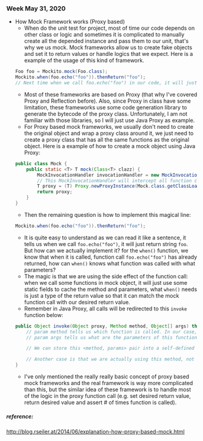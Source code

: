 ### Week May 31, 2020

- How Mock Framework works (Proxy based)
    - When do the unit test for project, most of time our code depends on other class or logic and sometimes it is complicated to manually create all the depended instance and pass them to our unit, that's why we us mock. Mock frameworks allow us to create fake objects and set it to return values or handle logics that we expect. Here is a example of the usage of this kind of framework.
    ```Java
    Foo foo = Mockito.mock(Foo.class);
    Mockito.when(foo.echo("foo")).thenReturn("foo");
    // Next time when we call foo.echo("foo") in our code, it will just return "foo"
    ```
    - Most of these frameworks are based on Proxy (that why I've covered Proxy and Reflection before). Also, since Proxy in class have some limitation, these frameworks use some code generation library to generate the bytecode of the proxy class. Unfortunately, I am not familiar with those libraries, so I will just use Java Proxy as example.
    - For Proxy based mock frameworks, we usually don't need to create the original object and wrap a proxy class around it, we just need to create a proxy class that has all the same functions as the original object. Here is a example of how to create a mock object using Java Proxy:
    ```Java
    public class Mock {
        public static <T> T mock(Class<T> clazz) {
            MockInvocationHandler invocationHandler = new MockInvocationHandler();
            // This MockInvocationHandler will intercept all function calls and handle itself.
            T proxy = (T) Proxy.newProxyInstance(Mock.class.getClassLoader(), new Class[]{clazz}, invocationHandler);
            return proxy;
        }
    }
    ```
    - Then the remaining question is how to implement this magical line:
    ```Java
    Mockito.when(foo.echo("foo")).thenReturn("foo");
    ```
    - It is quite easy to understand as we can read it like a sentence, it tells us when we call `foo.echo("foo")`, it will just return string `foo`. But how can we actually implement it? for the `when()` function, we know that when it is called, function call `foo.echo("foo")` has already returned, how can `when()` knows what function was called with what parameters?
    - The magic is that we are using the side effect of the function call: when we call some functions in mock object, it will just use some static fields to cache the method and parameters, what `when()` needs is just a type of the return value so that it can match the mock function call with our desired return value.
    - Remember in Java Proxy, all calls will be redirected to this `invoke` function below:
    ```Java
    public Object invoke(Object proxy, Method method, Object[] args) throws Throwable {
        // param method tells us which function is called. In our case, it tells us echo() is called.
        // param args tells us what are the parameters of this function call. In our case, it tells us there is a "foo"

        // We can store this <method, params> pair into a self-defined data structure and wait for thenReturn being called.

        // Another case is that we are actually using this method, not setting the mock. So once we have the <method, params> pair, we need to first query if it exists, if it exist, we will just return the stored value.
    }
    ```
    - I've only mentioned the really really basic concept of proxy based mock frameworks and the real framework is way more complicated than this, but the similar idea of these framework is to handle most of the logic in the proxy function call (e.g. set desired return value, return desired value and assert # of times function is called).


##### reference:
http://blog.rseiler.at/2014/06/explanation-how-proxy-based-mock.html